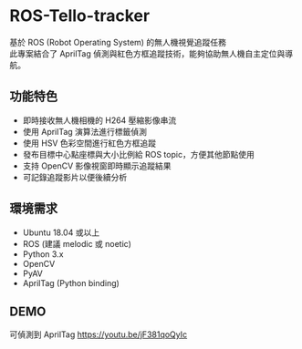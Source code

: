 # ROS-Tello-tracker
基於 ROS (Robot Operating System) 的無人機視覺追蹤任務  
此專案結合了 AprilTag 偵測與紅色方框追蹤技術，能夠協助無人機自主定位與導航。  

## 功能特色
- 即時接收無人機相機的 H264 壓縮影像串流  
- 使用 AprilTag 演算法進行標籤偵測  
- 使用 HSV 色彩空間進行紅色方框追蹤  
- 發布目標中心點座標與大小比例給 ROS topic，方便其他節點使用  
- 支持 OpenCV 影像視窗即時顯示追蹤結果  
- 可記錄追蹤影片以便後續分析  

## 環境需求
- Ubuntu 18.04 或以上  
- ROS (建議 melodic 或 noetic)  
- Python 3.x  
- OpenCV  
- PyAV  
- AprilTag (Python binding)

## DEMO
可偵測到 AprilTag
https://youtu.be/jF381qoQyIc

